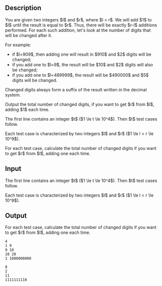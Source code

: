 ## Description

<div><p>You are given two integers $l$ and $r$, where $l &lt; r$. We will add $1$ to $l$ until the result is equal to $r$. Thus, there will be exactly $r-l$ additions performed. For each such addition, let's look at the number of digits that will be changed after it.</p><p>For example: </p><ul> <li> if $l=909$, then adding one will result in $910$ and $2$ digits will be changed; </li><li> if you add one to $l=9$, the result will be $10$ and $2$ digits will also be changed; </li><li> if you add one to $l=489999$, the result will be $490000$ and $5$ digits will be changed. </li></ul><p>Changed digits always form a suffix of the result written in the decimal system.</p><p>Output the total number of changed digits, if you want to get $r$ from $l$, adding $1$ each time.</p></div><div class="input-specification"><p>The first line contains an integer $t$ ($1 \le t \le 10^4$). Then $t$ test cases follow.</p><p>Each test case is characterized by two integers $l$ and $r$ ($1 \le l &lt; r \le 10^9$).</p></div><div class="output-specification"><p>For each test case, calculate the total number of changed digits if you want to get $r$ from $l$, adding one each time.</p></div>

## Input

<p>The first line contains an integer $t$ ($1 \le t \le 10^4$). Then $t$ test cases follow.</p><p>Each test case is characterized by two integers $l$ and $r$ ($1 \le l &lt; r \le 10^9$).</p>

## Output

<p>For each test case, calculate the total number of changed digits if you want to get $r$ from $l$, adding one each time.</p>





```input1
4
1 9
9 10
10 20
1 1000000000
```




```output1
8
2
11
1111111110
```



